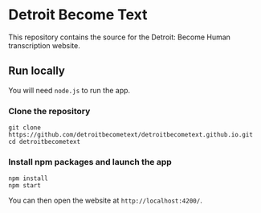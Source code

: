 # Detroit Become Text
This repository contains the source for the Detroit: Become Human transcription website.

## Run locally
You will need `node.js` to run the app.

### Clone the repository
```
git clone https://github.com/detroitbecometext/detroitbecometext.github.io.git
cd detroitbecometext
```
### Install npm packages and launch the app
```
npm install
npm start
```
You can then open the website at `http://localhost:4200/`.
